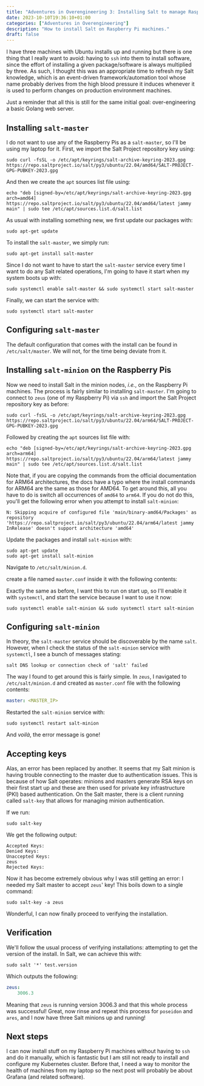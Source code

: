 ```yaml
---
title: "Adventures in Overengineering 3: Installing Salt to manage Raspberry Pi machines"
date: 2023-10-10T19:36:10+01:00
categories: ["Adventures in Overengineering"]
description: "How to install Salt on Raspberry Pi machines."
draft: false
---
```


I have three machines with Ubuntu installs up and running but there is one thing that I really want to avoid: having to `ssh` into them to install software, since the effort of installing a given package/software is always multiplied by three. As such, I thought this was an appropriate time to refresh my Salt knowledge, which is an event-driven framework/automation tool whose name probably derives from the high blood pressure it induces whenever it is used to perform changes on production environment machines.

Just a reminder that all this is still for the same initial goal: over-engineering a basic Golang web server.

## Installing `salt-master`

I do not want to use any of the Raspberry Pis as a `salt-master`, so I'll be using my laptop for it. First, we import the Salt Project repository key using:

```plaintext
sudo curl -fsSL -o /etc/apt/keyrings/salt-archive-keyring-2023.gpg https://repo.saltproject.io/salt/py3/ubuntu/22.04/amd64/SALT-PROJECT-GPG-PUBKEY-2023.gpg
```

And then we create the `apt` sources list file using:

```plaintext
echo "deb [signed-by=/etc/apt/keyrings/salt-archive-keyring-2023.gpg arch=amd64] https://repo.saltproject.io/salt/py3/ubuntu/22.04/amd64/latest jammy main" | sudo tee /etc/apt/sources.list.d/salt.list
```

As usual with installing something new, we first update our packages with:

```plaintext
sudo apt-get update
```

To install the `salt-master`, we simply run:

```plaintext
sudo apt-get install salt-master
```

Since I do not want to have to start the `salt-master` service every time I want to do any Salt related operations, I'm going to have it start when my system boots up with:

```plaintext
sudo systemctl enable salt-master && sudo systemctl start salt-master
```

Finally, we can start the service with:

```plaintext
sudo systemctl start salt-master
```

## Configuring `salt-master`

The default configuration that comes with the install can be found in `/etc/salt/master`. We will not, for the time being deviate from it.



## Installing `salt-minion` on the Raspberry Pis

Now we need to install Salt in the minion nodes, *i.e.*, on the Raspberry Pi machines. The process is fairly similar to installing `salt-master`. I'm going to connect to `zeus` (one of my Raspberry Pi) via `ssh` and import the Salt Project repository key as before:

```plaintext
sudo curl -fsSL -o /etc/apt/keyrings/salt-archive-keyring-2023.gpg https://repo.saltproject.io/salt/py3/ubuntu/22.04/arm64/SALT-PROJECT-GPG-PUBKEY-2023.gpg
```

Followed by creating the `apt` sources list file with:

```plaintext
echo "deb [signed-by=/etc/apt/keyrings/salt-archive-keyring-2023.gpg arch=arm64] https://repo.saltproject.io/salt/py3/ubuntu/22.04/arm64/latest jammy main" | sudo tee /etc/apt/sources.list.d/salt.list
```

Note that, if you are copying the commands from the official documentation for ARM64 architectures, the docs have a typo where the install commands for ARM64 are the same as those for AMD64. To get around this, all you have to do is switch all occurrences of `amd64` to `arm64`. If you do not do this, you'll get the following error when you attempt to install `salt-minion`:

```plaintext
N: Skipping acquire of configured file 'main/binary-amd64/Packages' as repository 'https://repo.saltproject.io/salt/py3/ubuntu/22.04/arm64/latest jammy InRelease' doesn't support architecture 'amd64'
```

Update the packages and install `salt-minion` with:

```plaintext
sudo apt-get update
sudo apt-get install salt-minion
```
Navigate to `/etc/salt/minion.d`. 

create a file named `master.conf` inside it with the following contents:

Exactly the same as before, I want this to run on start up, so I'll enable it with `systemctl`, and start the service because I want to use it now:

```plaintext
sudo systemctl enable salt-minion && sudo systemctl start salt-minion
```

## Configuring `salt-minion`

In theory, the `salt-master` service should be discoverable by the name `salt`. However, when I check the status of the `salt-minion` service with `systemctl`, I see a bunch of messages stating:

```
salt DNS lookup or connection check of 'salt' failed
```

The way I found to get around this is fairly simple. In `zeus`, I navigated to `/etc/salt/minion.d` and created as `master.conf` file with the following contents:

```yaml
master: <MASTER_IP>
```

Restarted the `salt-minion` service with:

```
sudo systemctl restart salt-minion
```

And *voilà*, the error message is gone!

## Accepting keys

Alas, an error has been replaced by another. It seems that my Salt minion is having trouble connecting to the master due to authentication issues. This is because of how Salt operates: minions and masters generate RSA keys on their first start up and these are then used for private key infrastructure (PKI) based authentication. On the Salt master, there is a client running called `salt-key` that allows for managing minion authentication.

If we run:

```plaintext
sudo salt-key
```

We get the following output:

```plaintext
Accepted Keys:
Denied Keys:
Unaccepted Keys:
zeus
Rejected Keys:
```

Now it has become extremely obvious why I was still getting an error: I needed my Salt master to accept `zeus`' key! This boils down to a single command:

```
sudo salt-key -a zeus
```

Wonderful, I can now finally proceed to verifying the installation.

## Verification

We'll follow the usual process of verifying installations: attempting to get the version of the install. In Salt, we can achieve this with:

```plaintext
sudo salt '*' test.version
```

Which outputs the following:

```yaml
zeus:
    3006.3
```

Meaning that `zeus` is running version 3006.3 and that this whole process was successful! Great, now rinse and repeat this process for `poseidon` and `ares`, and I now have three Salt minions up and running!

## Next steps

I can now install stuff on my Raspberry Pi machines without having to `ssh` and do it manually, which is fantastic but I am still not ready to install and configure my Kubernetes cluster. Before that, I need a way to monitor the health of machines from my laptop so the next post will probably be about Grafana (and related software).
